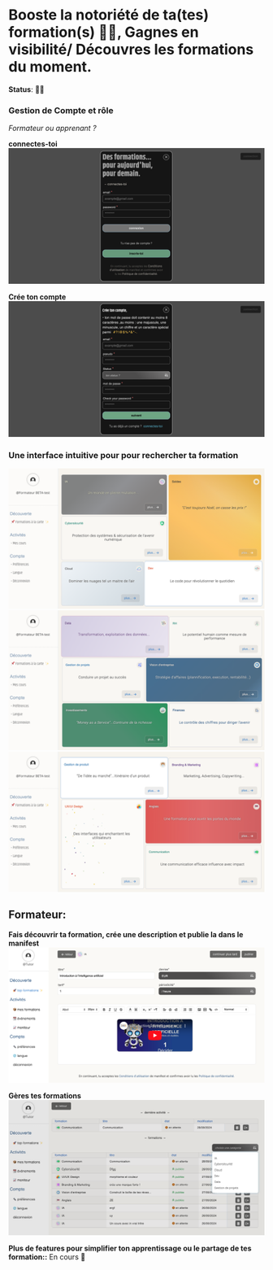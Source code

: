 # Booste la notoriété de ta(tes) formation(s) 🚀✨, Gagnes en visibilité/ Découvres les formations du moment.

**Status**: 🚨🚧

### Gestion de Compte et rôle

*Formateur ou apprenant ?*

**connectes-toi**
![manifest-login-signup-slide-1](./login_signup_1.png)

**Crée ton compte**
![manifest-login-signup-slide-2](./login_signup_2.png)

### Une interface intuitive pour pour rechercher ta formation
![manifest-home-slide-1](./home_slide1.png)
![manifest-home-slide-2](./home_slide2.png)
![manifest-home-slide-3](./home_slide3.png)

## Formateur:

**Fais découvrir ta formation, crée une description et publie la dans le manifest**
![manifest-create-training](./create-training.png)

**Gères tes formations**
![manifest-create-training](./manage_trainings.png)

**Plus de features pour simplifier ton apprentissage ou le partage de tes formation::** En cours 🚧
 
